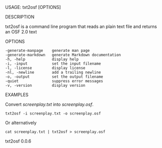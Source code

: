 
USAGE: txt2osf [OPTIONS]

DESCRIPTION

txt2osf is a command line program that reads an plain text file
and returns an OSF 2.0 text

OPTIONS

    -generate-manpage    generate man page
    -generate-markdown   generate Markdown documentation
    -h, -help            display help
    -i, -input           set the input filename
    -l, -license         display license
    -nl, -newline        add a trailing newline
    -o, -output          set the output filename
    -quiet               suppress error messages
    -v, -version         display version


EXAMPLES

Convert *screenplay.txt* into *screenplay.osf*.

    txt2osf -i screenplay.txt -o screenplay.osf

Or alternatively

    cat screenplay.txt | txt2osf > screenplay.osf

txt2osf 0.0.6
